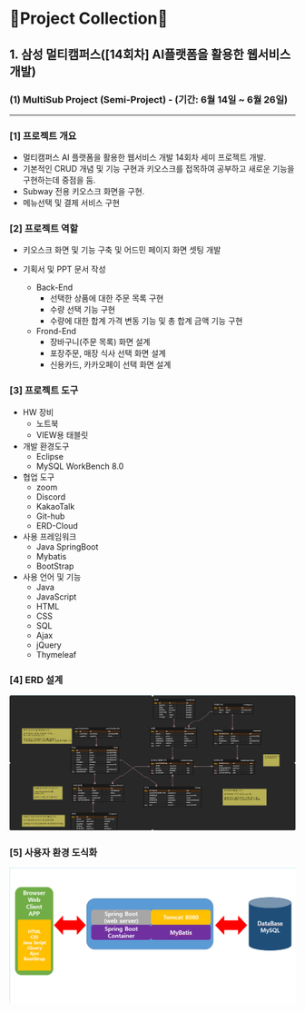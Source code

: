 # 💎Project Collection💎

## 1. 삼성 멀티캠퍼스([14회차] AI플랫폼을 활용한 웹서비스 개발)

### (1) MultiSub Project (Semi-Project) - (기간: 6월 14일 ~ 6월 26일)

---

### [1] 프로젝트 개요

- 멀티캠퍼스 AI 플랫폼을 활용한 웹서비스 개발 14회차 세미 프로젝트 개발.
- 기본적인 CRUD 개념 및 기능 구현과 키오스크를 접목하여 공부하고 새로운 기능을 구현하는데 중점을 둠.
- Subway 전용 키오스크 화면을 구현.
- 메뉴선택 및 결제 서비스 구현



### [2] 프로젝트 역할

- 키오스크 화면 및 기능 구축 및 어드민 페이지 화면 셋팅 개발

- 기획서 및 PPT 문서 작성
  - Back-End
    - 선택한 상품에 대한 주문 목록 구현
    - 수량 선택 기능 구현
    - 수량에 대한 합계 가격 변동 기능 및 총 합계 금액 기능 구현
  - Frond-End
    - 장바구니(주문 목록) 화면 설계
    - 포장주문, 매장 식사 선택 화면 설계
    - 신용카드, 카카오페이 선택 화면 설계



### [3] 프로젝트 도구

- HW 장비
  - 노트북
  - VIEW용 태블릿
- 개발 환경도구
  - Eclipse
  - MySQL WorkBench 8.0
- 협업 도구
  - zoom
  - Discord
  - KakaoTalk
  - Git-hub
  - ERD-Cloud
- 사용 프레임워크
  - Java SpringBoot
  - Mybatis
  - BootStrap
- 사용 언어 및 기능
  - Java
  - JavaScript
  - HTML
  - CSS
  - SQL
  - Ajax
  - jQuery
  - Thymeleaf



### [4] ERD 설계

![erd](image/erd.png)



### [5] 사용자 환경 도식화

![설정환경](image/도식화.png)

